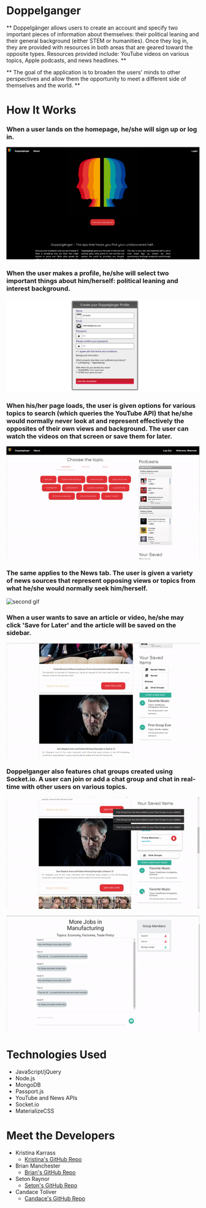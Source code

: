 # Doppelganger
** Doppelgänger allows users to create an account and specify two important pieces of information about themselves: their political leaning and their general background (either STEM or humanities). Once they log in, they are provided with resources in both areas that are geared toward the opposite types. Resources provided include: YouTube videos on various topics, Apple podcasts, and news headlines. **

** The goal of the application is to broaden the users' minds to other perspectives and allow them the opportunity to meet a different side of themselves and the world. **

# How It Works

### When a user lands on the homepage, he/she will sign up or log in. 

![homepage](public/assets/images/homepage.png)

 ### When the user makes a profile, he/she will select two important things about him/herself: political leaning and interest background.

![modal](public/assets/images/modal.png)

### When his/her page loads, the user is given options for various topics to search (which queries the YouTube API) that he/she would normally never look at and represent effectively the opposites of their own views and background. The user can watch the videos on that screen or save them for later. 

![first gif](public/assets/images/youTubeGif.gif)

### The same applies to the News tab. The user is given a variety of news sources that represent opposing views or topics from what he/she would normally seek him/herself.

![second gif](public/assets/images/newsGif.gif)

### When a user wants to save an article or video, he/she may click 'Save for Later' and the article will be saved on the sidebar.

![third gif](public/assets/images/saveGif.gif)

### Doppelganger also features chat groups created using Socket.io. A user can join or add a chat group and chat in real-time with other users on various topics.

![chat gif one](public/assets/images/chatOne.gif)

![chat gif two](public/assets/images/chatTwo.gif)


# Technologies Used

 * JavaScript/jQuery
 * Node.js
 * MongoDB
 * Passport.js
 * YouTube and News APIs
 * Socket.io
 * MaterializeCSS


# Meet the Developers

* Kristina Karrass
	* [Kristina's GitHub Repo](https://github.com/kristinakarrass)
* Brian Manchester
	* [Brian's GitHub Repo](https://github.com/bmanch)
* Seton Raynor
	* [Seton's GitHub Repo](https://github.com/setonr)
* Candace Toliver
	* [Candace's GitHub Repo](https://github.com/CToliver12)

